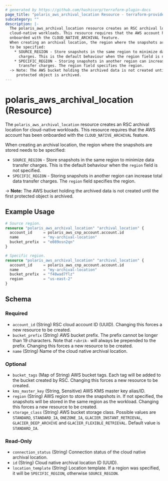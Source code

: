 ```yaml
---
# generated by https://github.com/hashicorp/terraform-plugin-docs
page_title: "polaris_aws_archival_location Resource - terraform-provider-polaris"
subcategory: ""
description: |-
  The polaris_aws_archival_location resource creates an RSC archival location for
  cloud-native workloads. This resource requires that the AWS account has been
  onboarded with the CLOUD_NATIVE_ARCHIVAL feature.
  When creating an archival location, the region where the snapshots are stored needs
  to be specified:
    * SOURCE_REGION - Store snapshots in the same region to minimize data transfer
      charges. This is the default behaviour when the region field is not specified.
    * SPECIFIC_REGION - Storing snapshots in another region can increase total data
      transfer charges. The region field specifies the region.
  -> Note: The AWS bucket holding the archived data is not created until the first
     protected object is archived.
---
```


# polaris_aws_archival_location (Resource)

The `polaris_aws_archival_location` resource creates an RSC archival location for
cloud-native workloads. This resource requires that the AWS account has been
onboarded with the `CLOUD_NATIVE_ARCHIVAL` feature.

When creating an archival location, the region where the snapshots are stored needs
to be specified:
  * `SOURCE_REGION` - Store snapshots in the same region to minimize data transfer
    charges. This is the default behaviour when the `region` field is not specified.
  * `SPECIFIC_REGION` - Storing snapshots in another region can increase total data
    transfer charges. The `region` field specifies the region.

-> **Note:** The AWS bucket holding the archived data is not created until the first
   protected object is archived.

## Example Usage

```terraform
# Source region.
resource "polaris_aws_archival_location" "archival_location" {
  account_id     = polaris_aws_cnp_account.account.id
  name           = "my-archival-location"
  bucket_prefix  = "e089osn2qn"
}

# Specific region.
resource "polaris_aws_archival_location" "archival_location" {
  account_id     = polaris_aws_cnp_account.account.id
  name           = "my-archival-location"
  bucket_prefix  = "f48wad7flz"
  region         = "us-east-2"
}
```

<!-- schema generated by tfplugindocs -->
## Schema

### Required

- `account_id` (String) RSC cloud account ID (UUID). Changing this forces a new resource to be created.
- `bucket_prefix` (String) AWS bucket prefix. The prefix cannot be longer than 19 characters. Note that `rubrik-` will always be prepended to the prefix. Changing this forces a new resource to be created.
- `name` (String) Name of the cloud native archival location.

### Optional

- `bucket_tags` (Map of String) AWS bucket tags. Each tag will be added to the bucket created by RSC. Changing this forces a new resource to be created.
- `kms_master_key` (String, Sensitive) AWS KMS master key alias/ID.
- `region` (String) AWS region to store the snapshots in. If not specified, the snapshots will be stored in the same region as the workload. Changing this forces a new resource to be created.
- `storage_class` (String) AWS bucket storage class. Possible values are `STANDARD`, `STANDARD_IA`, `ONEZONE_IA`, `GLACIER_INSTANT_RETRIEVAL`, `GLACIER_DEEP_ARCHIVE` and `GLACIER_FLEXIBLE_RETRIEVAL`. Default value is `STANDARD_IA`.

### Read-Only

- `connection_status` (String) Connection status of the cloud native archival location.
- `id` (String) Cloud native archival location ID (UUID).
- `location_template` (String) Location template. If a region was specified, it will be `SPECIFIC_REGION`, otherwise `SOURCE_REGION`.
